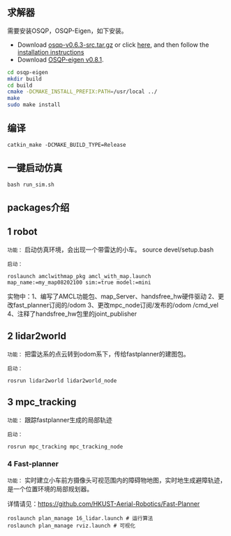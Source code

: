 ## 求解器
需要安装OSQP，OSQP-Eigen，如下安装。
- Download [osqp-v0.6.3-src.tar.gz](https://github.com/osqp/osqp/releases/tag/v0.6.3) or click [here](https://github.com/osqp/osqp/releases/download/v0.6.3/osqp-v0.6.3-src.tar.gz), and then follow the [installation instructions](https://osqp.org/docs/get_started/sources.html)
- Download [OSQP-eigen v0.8.1](https://github.com/robotology/osqp-eigen/releases/tag/v0.8.1).
```bash
cd osqp-eigen
mkdir build
cd build
cmake -DCMAKE_INSTALL_PREFIX:PATH=/usr/local ../
make
sudo make install
```
## 编译
```
catkin_make -DCMAKE_BUILD_TYPE=Release
```

## 一键启动仿真
```
bash run_sim.sh
```

## packages介绍

## 1 robot

`功能：` 启动仿真环境，会出现一个带雷达的小车。
source devel/setup.bash

`启动：`
```
roslaunch amclwithmap_pkg amcl_with_map.launch map_name:=my_map08202100 sim:=true model:=mini
```

实物中：1、编写了AMCL功能包、map_Server、handsfree_hw硬件驱动
2、更改fast_planner订阅的/odom
3、更改mpc_node订阅/发布的/odom /cmd_vel
4、注释了handsfree_hw包里的joint_publisher
## 2 lidar2world

`功能：` 把雷达系的点云转到odom系下，传给fastplanner的建图包。

`启动：`  
```
rosrun lidar2world lidar2world_node
```

## 3 mpc_tracking

`功能：` 跟踪fastplanner生成的局部轨迹

`启动：` 
```
rosrun mpc_tracking mpc_tracking_node
```

### 4 Fast-planner

`功能：` 实时建立小车前方摄像头可视范围内的障碍物地图，实时地生成避障轨迹，是一个位置环境的局部规划器。

详情请见：https://github.com/HKUST-Aerial-Robotics/Fast-Planner
```
roslaunch plan_manage 16_lidar.launch # 运行算法
roslaunch plan_manage rviz.launch # 可视化
```


